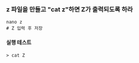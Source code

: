 ### z 파일을 만들고 "cat z"하면 Z가 출력되도록 하라

```shell
nano z
# Z 입력 후 저장
```


#### 실행 테스트
```shell
> cat Z
```
